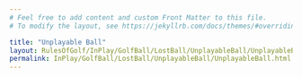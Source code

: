```yaml
---
# Feel free to add content and custom Front Matter to this file.
# To modify the layout, see https://jekyllrb.com/docs/themes/#overriding-theme-defaults

title: "Unplayable Ball"
layout: RulesOfGolf/InPlay/GolfBall/LostBall/UnplayableBall/UnplayableBall
permalink: InPlay/GolfBall/LostBall/UnplayableBall/UnplayableBall.html
---
```

